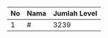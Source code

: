 | No | Nama            | Jumlah Level |
|----|-----------------|--------------|
| 1  | #    |    3239        |
